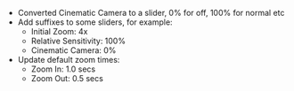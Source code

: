 - Converted Cinematic Camera to a slider, 0% for off, 100% for normal etc
- Add suffixes to some sliders, for example:
    * Initial Zoom: 4x
    * Relative Sensitivity: 100%
    * Cinematic Camera: 0%
- Update default zoom times:
    * Zoom In: 1.0 secs
    * Zoom Out: 0.5 secs
